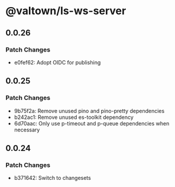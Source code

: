 # @valtown/ls-ws-server

## 0.0.26

### Patch Changes

- e0fef62: Adopt OIDC for publishing

## 0.0.25

### Patch Changes

- 9b75f2a: Remove unused pino and pino-pretty dependencies
- b242ac1: Remove unused es-toolkit dependency
- 6d70aac: Only use p-timeout and p-queue dependencies when necessary

## 0.0.24

### Patch Changes

- b371642: Switch to changesets
